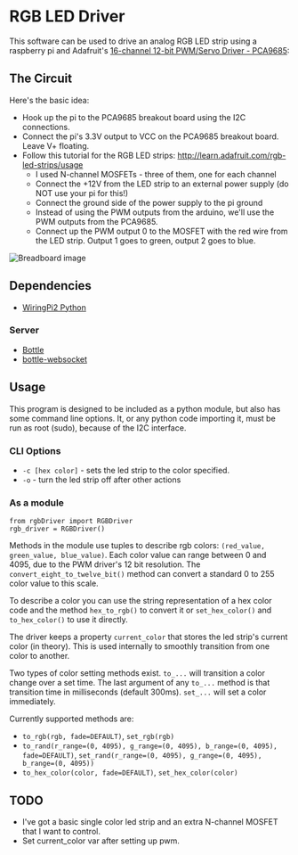 # RGB LED Driver

This software can be used to drive an analog RGB LED strip using a raspberry pi
and Adafruit's [16-channel 12-bit PWM/Servo Driver - PCA9685](https://raw2.github.com/apexskier/rgbLED/master/LED_Strip_bb.png):

## The Circuit

Here's the basic idea:

  - Hook up the pi to the PCA9685 breakout board using the I2C connections.
  - Connect the pi's 3.3V output to VCC on the PCA9685 breakout board. Leave V+
    floating.
  - Follow this tutorial for the RGB LED strips:
    http://learn.adafruit.com/rgb-led-strips/usage
      - I used N-channel MOSFETs - three of them, one for each channel
      - Connect the +12V from the LED strip to an external power supply (do NOT
        use your pi for this!)
      - Connect the ground side of the power supply to the pi ground
      - Instead of using the PWM outputs from the arduino, we'll use the PWM
        outputs from the PCA9685.
      - Connect up the PWM output 0 to the MOSFET with the red wire from the
        LED strip.  Output 1 goes to green, output 2 goes to blue.

![Breadboard image](https://raw2.github.com/apexskier/rgbLED/master/LED_Strip_bb.png)


## Dependencies

- [WiringPi2 Python](https://github.com/WiringPi/WiringPi2-Python)

### Server

- [Bottle](http://bottlepy.org/docs/dev/index.html)
- [bottle-websocket](https://github.com/zeekay/bottle-websocket)

## Usage

This program is designed to be included as a python module, but also has some
command line options. It, or any python code importing it, must be run as root
(sudo), because of the I2C interface.

### CLI Options

- `-c [hex color]` - sets the led strip to the color specified.
- `-o` - turn the led strip off after other actions

### As a module

```
from rgbDriver import RGBDriver
rgb_driver = RGBDriver()
```

Methods in the module use tuples to describe rgb colors: `(red_value,
green_value, blue_value)`.  Each color value can range between 0 and 4095, due
to the PWM driver's 12 bit resolution. The `convert_eight_to_twelve_bit()`
method can convert a standard 0 to 255 color value to this scale.

To describe a color you can use the string representation of a hex color code
and the method `hex_to_rgb()` to convert it or `set_hex_color()` and
`to_hex_color()` to use it directly.

The driver keeps a property `current_color` that stores the led strip's current
color (in theory). This is used internally to smoothly transition from one
color to another.

Two types of color setting methods exist. `to_...` will transition a color
change over a set time. The last argument of any `to_...` method is that
transition time in milliseconds (default 300ms). `set_...` will set a color
immediately.

Currently supported methods are:

- `to_rgb(rgb, fade=DEFAULT)`, `set_rgb(rgb)`
- `to_rand(r_range=(0, 4095), g_range=(0, 4095), b_range=(0, 4095), fade=DEFAULT)`, `set_rand(r_range=(0, 4095), g_range=(0, 4095), b_range=(0, 4095))`
- `to_hex_color(color, fade=DEFAULT)`, `set_hex_color(color)`


## TODO

- I've got a basic single color led strip and an extra N-channel MOSFET that I
  want to control.
- Set current_color var after setting up pwm.

